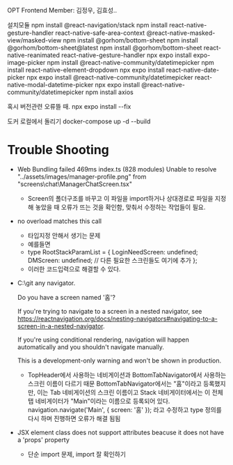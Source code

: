 OPT Frontend
Member: 김정우, 김효성..

설치모듈
npm install @react-navigation/stack
npm install react-native-gesture-handler react-native-safe-area-context @react-native-masked-view/masked-view
npm install @gorhom/bottom-sheet
npm install @gorhom/bottom-sheet@latest
npm install @gorhom/bottom-sheet react-native-reanimated react-native-gesture-handler
npx expo install expo-image-picker
npm install @react-native-community/datetimepicker
npm install react-native-element-dropdown
npx expo install react-native-date-picker
npx expo install @react-native-community/datetimepicker react-native-modal-datetime-picker
npx expo install @react-native-community/datetimepicker
npm install axios

혹시 버전관련 오류뜰 때.
npx expo install --fix

도커 로컬에서 돌리기
docker-compose up -d --build

# Trouble Shooting

- Web Bundling failed 469ms index.ts (828 modules)
  Unable to resolve "../assets/images/manager-profile.png" from "screens\chat\ManagerChatScreen.tsx"

  - Screen의 폴더구조를 바꾸고 이 파일을 import하거나 상대경로로 파일을 지정해 놓았을 때 오류가 뜨는 것을 확인함, 맞춰서 수정하는 작업들이 필요.

- no overload matches this call

  - 타입지정 안해서 생기는 문제
  - 예를들면
  - type RootStackParamList = {
    LoginNeedScreen: undefined;
    DMScreen: undefined;
    // 다른 필요한 스크린들도 여기에 추가
    };
  - 이러한 코드입력으로 해결할 수 있다.

- C:\git any navigator.

  Do you have a screen named '홈'?

  If you're trying to navigate to a screen in a nested navigator, see https://reactnavigation.org/docs/nesting-navigators#navigating-to-a-screen-in-a-nested-navigator.

  If you're using conditional rendering, navigation will happen automatically and you shouldn't navigate manually.

  This is a development-only warning and won't be shown in production.

  - TopHeader에서 사용하는 네비게이션과 BottomTabNavigator에서 사용하는 스크린 이름이 다르기 때문
    BottomTabNavigator에서는 "홈"이라고 등록했지만, 이는 Tab 네비게이션의 스크린 이름이고 Stack 네비게이터에서는 이 전체 탭 네비게이터가 "Main"이라는 이름으로 등록되어 있다.
    navigation.navigate('Main', { screen: '홈' }); 라고 수정하고 type 정의를 다시 하며 진행하면 오류가 해결 됨됨

- JSX element class does not support attributes beacuse it does not have a 'props' property
  - 단순 import 문제, import 잘 확인하기
